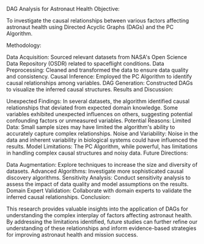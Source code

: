 DAG Analysis for Astronaut Health
Objective:

To investigate the causal relationships between various factors affecting astronaut health using Directed Acyclic Graphs (DAGs) and the PC Algorithm.

Methodology:

Data Acquisition: Sourced relevant datasets from NASA's Open Science Data Repository (OSDR) related to spaceflight conditions.
Data Preprocessing: Cleaned and transformed the data to ensure data quality and consistency.
Causal Inference: Employed the PC Algorithm to identify causal relationships among variables.
DAG Generation: Constructed DAGs to visualize the inferred causal structures.
Results and Discussion:

Unexpected Findings:
In several datasets, the algorithm identified causal relationships that deviated from expected domain knowledge.
Some variables exhibited unexpected influences on others, suggesting potential confounding factors or unmeasured variables.
Potential Reasons:
Limited Data: Small sample sizes may have limited the algorithm's ability to accurately capture complex relationships.
Noise and Variability: Noise in the data and inherent variability in biological systems could have influenced the results.
Model Limitations: The PC Algorithm, while powerful, has limitations in handling complex causal structures and noisy data.
Future Directions:

Data Augmentation: Explore techniques to increase the size and diversity of datasets.
Advanced Algorithms: Investigate more sophisticated causal discovery algorithms.
Sensitivity Analysis: Conduct sensitivity analysis to assess the impact of data quality and model assumptions on the results.
Domain Expert Validation: Collaborate with domain experts to validate the inferred causal relationships.
Conclusion:

This research provides valuable insights into the application of DAGs for understanding the complex interplay of factors affecting astronaut health. By addressing the limitations identified, future studies can further refine our understanding of these relationships and inform evidence-based strategies for improving astronaut health and mission success.
